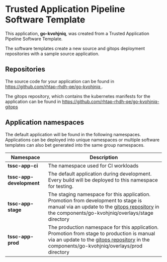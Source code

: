 # Trusted Application Pipeline Software Template

This application, **go-kvohjniq**, was created from a Trusted Application Pipeline Software Template.

The software templates create a new source and gitops deployment repositories with a sample source application. 

## Repositories

The source code for your application can be found in [https://github.com/rhtap-rhdh-qe/go-kvohjniq ](https://github.com/rhtap-rhdh-qe/go-kvohjniq ).
 
The gitops repository, which contains the kubernetes manifests for the application can be found in 
[https://github.com/rhtap-rhdh-qe/go-kvohjniq-gitops ](https://github.com/rhtap-rhdh-qe/go-kvohjniq-gitops ) 

## Application namespaces 

The default application will be found in the following namespaces. Applications can be deployed into unique namespaces or multiple software templates can also bet generated into the same group namespaces.  

|  Namespace   |  Description   |  
| -------- | -------- |
| **tssc-app-ci** | The namespace used for CI workloads |
| **tssc-app-development** | The default application during development. Every build will be deployed to this namespace for testing. |
| **tssc-app-stage** | The staging namespace for this application. Promotion from development to stage is manual via an update to the [gitops repository](https://github.com/rhtap-rhdh-qe/go-kvohjniq-gitops ) in the components/go-kvohjniq/overlays/stage directory |
| **tssc-app-prod** | The production namespace for this application. Promotion from stage to production is manual via an update to the [gitops repository](https://github.com/rhtap-rhdh-qe/go-kvohjniq-gitops ) in the components/go-kvohjniq/overlays/prod directory |